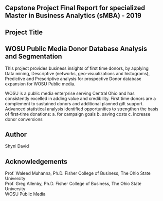 ## Capstone Project Final Report for specialized Master in Business Analytics (sMBA) - 2019
## Project Title
## WOSU Public Media Donor Database Analysis and Segmentation
 
This project provides business insights of first time donors, by applying Data mining, Descriptive (networks, geo-visualizations and histograms), Predictive and Prescriptive analysis for prospective Donor database expansion for WOSU Public media. 

WOSU is a public media enterprise serving Central Ohio and has consistently excelled in adding value and credibility. First time donors are a complement to sustained donors and additional planned gift support. Advanced statistical analysis identified opportunities to strengthen the basis of first-time donations:
   a. for campaign goals
 	 b. saving costs 
 	 c. increase donor conversions
  
  
  
##  Author
   Shyni David  
  
  
##  Acknowledgements
  Prof.  Waleed Muhanna, Ph.D. Fisher College of Business, The Ohio State University  
  Prof. Greg Allenby, Ph.D. Fisher College of Business, The Ohio State University  
  WOSU Public Media 
